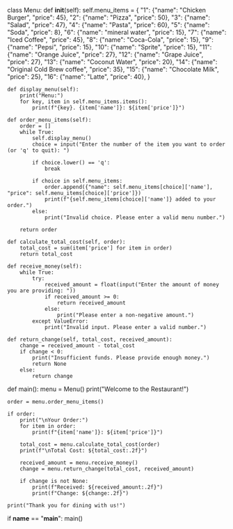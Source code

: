 class Menu:
    def __init__(self):
        self.menu_items = {
            "1": {"name": "Chicken Burger", "price": 45},
            "2": {"name": "Pizza", "price": 50},
            "3": {"name": "Salad", "price": 47},
            "4": {"name": "Pasta", "price": 60},
            "5": {"name": "Soda", "price": 8},
            "6": {"name": "mineral water", "price": 15},
            "7": {"name": "Iced Coffee", "price": 45},
            "8": {"name": "Coca-Cola", "price": 15},
            "9": {"name": "Pepsi", "price": 15},
            "10": {"name": "Sprite", "price": 15},
            "11": {"name": "Orange Juice", "price": 27},
            "12": {"name": "Grape Juice", "price": 27},
            "13": {"name": "Coconut Water", "price": 20},
            "14": {"name": "Original Cold Brew coffee", "price": 35},
            "15": {"name": "Chocolate Milk", "price": 25},
            "16": {"name": "Latte", "price": 40},
        }

    def display_menu(self):
        print("Menu:")
        for key, item in self.menu_items.items():
            print(f"{key}. {item['name']}: ${item['price']}")

    def order_menu_items(self):
        order = []
        while True:
            self.display_menu()
            choice = input("Enter the number of the item you want to order (or 'q' to quit): ")

            if choice.lower() == 'q':
                break

            if choice in self.menu_items:
                order.append({"name": self.menu_items[choice]['name'], "price": self.menu_items[choice]['price']})
                print(f"{self.menu_items[choice]['name']} added to your order.")
            else:
                print("Invalid choice. Please enter a valid menu number.")

        return order

    def calculate_total_cost(self, order):
        total_cost = sum(item['price'] for item in order)
        return total_cost

    def receive_money(self):
        while True:
            try:
                received_amount = float(input("Enter the amount of money you are providing: "))
                if received_amount >= 0:
                    return received_amount
                else:
                    print("Please enter a non-negative amount.")
            except ValueError:
                print("Invalid input. Please enter a valid number.")

    def return_change(self, total_cost, received_amount):
        change = received_amount - total_cost
        if change < 0:
            print("Insufficient funds. Please provide enough money.")
            return None
        else:
            return change


def main():
    menu = Menu()
    print("Welcome to the Restaurant!")

    order = menu.order_menu_items()

    if order:
        print("\nYour Order:")
        for item in order:
            print(f"{item['name']}: ${item['price']}")

        total_cost = menu.calculate_total_cost(order)
        print(f"\nTotal Cost: ${total_cost:.2f}")

        received_amount = menu.receive_money()
        change = menu.return_change(total_cost, received_amount)

        if change is not None:
            print(f"Received: ${received_amount:.2f}")
            print(f"Change: ${change:.2f}")

    print("Thank you for dining with us!")

if __name__ == "__main__":
    main()
